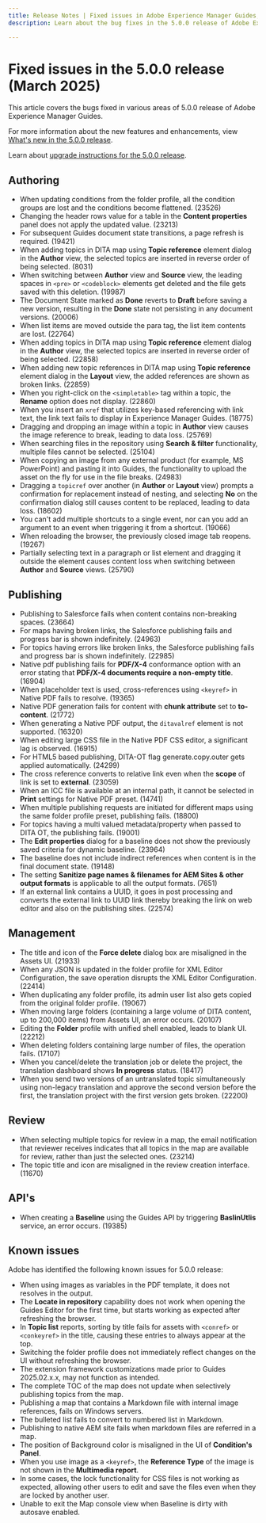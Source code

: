 ```yaml
---
title: Release Notes | Fixed issues in Adobe Experience Manager Guides, 5.0.0 release
description: Learn about the bug fixes in the 5.0.0 release of Adobe Experience Manager Guides.

---
```

# Fixed issues in the 5.0.0 release (March 2025)

This article covers the bugs fixed in various areas of 5.0.0 release of Adobe Experience Manager Guides.


For more information about the new features and enhancements, view [What's new in the 5.0.0 release](whats-new-2025-02-0.md).

Learn about [upgrade instructions for the 5.0.0 release](upgrade-instructions-5-0-0.md).


## Authoring

- When updating conditions from the folder profile, all the condition groups are lost and the conditions become flattened. (23526)
- Changing the header rows value for a table in the **Content properties** panel does not apply the updated value. (23213)
- For subsequent Guides document state transitions, a page refresh is required. (19421)
- When adding topics in DITA map using **Topic reference** element dialog in the **Author** view, the selected topics are inserted in reverse order of being selected. (8031)
- When switching between **Author** view and **Source** view, the leading spaces in `<pre>` or `<codeblock>` elements get deleted and the file gets saved with this deletion. (19987)
- The Document State marked as **Done** reverts to **Draft** before saving a new version, resulting in the **Done** state not persisting in any document versions. (20006)
- When list items are moved outside the para tag, the list item contents are lost. (22764)
- When adding topics in DITA map using **Topic reference** element dialog in the **Author** view, the selected topics are inserted in reverse order of being selected. (22858)
- When adding new topic references in DITA map using **Topic reference** element dialog in the **Layout** view, the added references are shown as broken links. (22859)
- When you right-click on the `<simpletable>` tag within a topic, the **Rename** option does not display. (22860)
- When you insert an `xref` that utilizes key-based referencing with link text, the link text fails to display in Experience Manager Guides. (18775)
- Dragging and dropping an image within a topic in **Author** view causes the image reference to break, leading to data loss. (25769)
- When searching files in the repository using **Search & filter** functionality, multiple files cannot be selected. (25104)
- When copying an image from any external product (for example, MS PowerPoint) and pasting it into Guides, the functionality to upload the asset on the fly for use in the file breaks. (24983)
- Dragging a `topicref` over another (in **Author** or **Layout** view) prompts a confirmation for replacement instead of nesting, and selecting **No** on the confirmation dialog still causes content to be replaced, leading to data loss. (18602)
- You can't add multiple shortcuts to a single event, nor can you add an argument to an event when triggering it from a shortcut. (19066)
- When reloading the browser, the previously closed image tab reopens. (19267)
- Partially selecting text in a paragraph or list element and dragging it outside the element causes content loss when switching between **Author** and **Source** views. (25790)

## Publishing

- Publishing to Salesforce fails when content contains non-breaking spaces. (23664)
- For maps having broken links, the Salesforce publishing fails and progress bar is shown indefinitely. (24963)
- For topics having errors like broken links, the Salesforce publishing fails and progress bar is shown indefinitely. (22985)
- Native pdf publishing fails for **PDF/X-4** conformance option with an error stating that **PDF/X-4 documents require a non-empty title**. (16904)
- When placeholder text is used,  cross-references using `<keyref>` in Native PDF fails to resolve. (19365)
- Native PDF generation fails for content with **chunk attribute** set to **to-content**. (21772)
- When generating a Native PDF output, the `ditavalref` element is not supported. (16320)
- When editing large CSS file in the Native PDF CSS editor, a significant lag is observed. (16915)
- For HTML5 based publishing, DITA-OT flag generate.copy.outer gets applied automatically. (24299)
- The cross reference converts to relative link even when the **scope** of link is set to **external**. (23059)
- When an ICC file is available at an internal path, it cannot be selected in **Print** settings for Native PDF preset. (14741)
- When multiple publishing requests are initiated for different maps using the same folder profile preset, publishing fails. (18800)
- For topics having a multi valued metadata/property when passed to DITA OT, the publishing fails. (19001) 
- The **Edit properties** dialog for a baseline does not show the previously saved criteria for dynamic baseline.  (23964)
- The baseline does not include indirect references when content is in the final document state. (19148)
- The setting **Sanitize page names & filenames for AEM Sites & other output formats** is applicable to all the output formats. (7651)
- If an external link contains a UUID, it goes in post processing and converts the external link to UUID link thereby breaking the link on web editor and also on the publishing sites. (22574)


## Management

- The title and icon of the **Force delete** dialog box are misaligned in the Assets UI. (21933) 
- When any JSON is updated in the folder profile for XML Editor Configuration, the save operation disrupts the XML Editor Configuration. (22414)
- When duplicating any folder profile, its admin user list also gets copied from the original folder profile. (19067)
- When moving large folders (containing a large volume of DITA content, up to 200,000 items) from Assets UI, an error occurs. (20107)
- Editing the **Folder** profile with unified shell enabled, leads to blank UI. (22212)
- When deleting folders containing large number of files, the operation fails. (17107)
- When you cancel/delete the translation job or delete the project, the translation dashboard shows **In progress** status. (18417)
- When you send two versions of an untranslated topic simultaneously using non-legacy translation and approve the second version before the first, the translation project with the first version gets broken. (22200)


## Review

- When selecting multiple topics for review in a map, the email notification that reviewer receives indicates that all topics in the map are available for review, rather than just the selected ones. (23214)
- The topic title and icon are misaligned in the review creation interface. (11670)


## API's

- When creating a **Baseline** using the Guides API by triggering **BaslinUtlis** service, an error occurs. (19385)

## Known issues

Adobe has identified the following known issues for 5.0.0 release:

- When using images as variables in the PDF template, it does not resolves in the output.
- The **Locate in repository** capability does not work when opening the Guides Editor for the first time, but starts working as expected after refreshing the browser.
- In **Topic list** reports, sorting by title fails for assets with `<conref>` or `<conkeyref>` in the title, causing these entries to always appear at the top.
- Switching the folder profile does not immediately reflect changes on the UI without refreshing the browser.
- The extension framework customizations made prior to Guides 2025.02.x.x, may not function as intended.
- The complete TOC of the map does not update when selectively publishing topics from the map.
- Publishing a map that contains a Markdown file with internal image references, fails on Windows servers.
- The bulleted list fails to convert to numbered list in Markdown.
- Publishing to native AEM site fails when markdown files are referred in a map. 
- The position of Background color is misaligned in the UI of **Condition's Panel**.
- When you use image as a `<keyref>`, the **Reference Type** of the image is not shown in the **Multimedia report**.
- In some cases, the lock functionality for CSS files is not working as expected, allowing other users to edit and save the files even when they are locked by another user.
- Unable to exit the Map console view when Baseline is dirty with autosave enabled.
